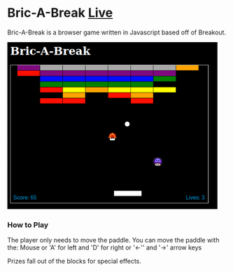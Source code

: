 # Bric-A-Break [Live](http://www.timothycallahan.io/NoMansLand)

  Bric-A-Break is a browser game written in Javascript based off of Breakout.

![Screenshot](game_sample.png)

### How to Play

The player only needs to move the paddle.
You can move the paddle with the:
Mouse or
'A' for left and 'D' for right or
'←'' and '→' arrow keys

Prizes fall out of the blocks for special effects.
